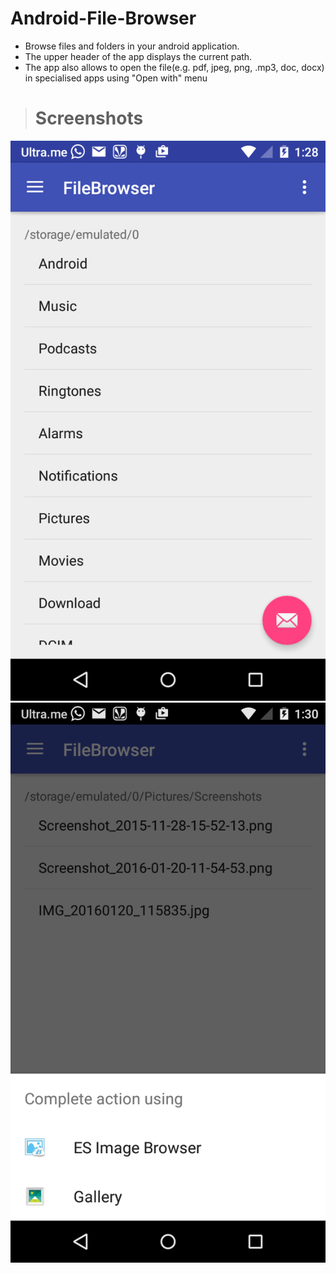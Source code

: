 # Android-File-Browser
>
- Browse files and folders in your android application.
- The upper header of the app displays the current path.
- The app also allows to open the file(e.g. pdf, jpeg, png, .mp3, doc, docx) in specialised apps using "Open with" menu

> # Screenshots

![Alt text](/raw/home.png?raw=true "Home Screen")
![Alt text](/raw/open_with.png?raw=true "Open File")
